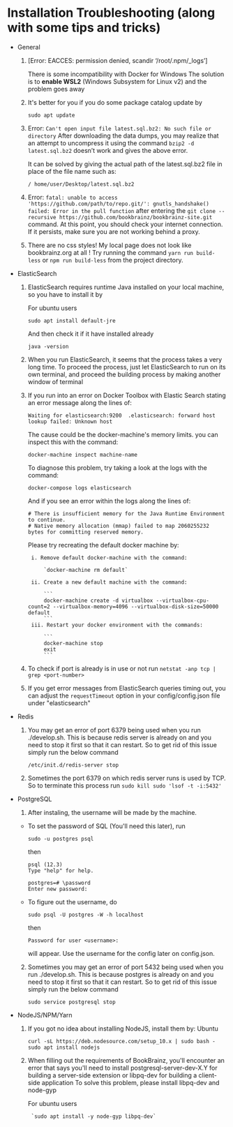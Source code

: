 # Installation Troubleshooting (along with some tips and tricks)

* General

    1. [Error: EACCES: permission denied, scandir ‘/root/.npm/_logs’]

		There is some incompatibility with Docker for Windows
		The solution is to **enable WSL2** (Windows Subsystem for Linux v2) and the problem goes away

	1. It's better for you if you do some package catalog update by

        `sudo apt update`
	
	2. Error: `Can't open input file latest.sql.bz2: No such file or directory`
	After downloading the data dumps, you may realize that an attempt to uncompress it using the command `bzip2 -d  	latest.sql.bz2` doesn’t work and gives the above error.
	
	    It can be solved by giving the actual path of the latest.sql.bz2 file in place of the file name such as:
	
        `/ home/user/Desktop/latest.sql.bz2`
  
	3. Error: `fatal: unable to access 'https://github.com/path/to/repo.git/': gnutls_handshake() failed: Error in the pull function` after entering the `git clone --recursive https://github.com/bookbrainz/bookbrainz-site.git` command.
At this point, you should check your internet connection. If it persists, make sure you are not working behind a proxy.

	4. There are no css styles! My local page does not look like bookbrainz.org at all !
	Try running the command `yarn run build-less` or `npm run build-less` from the project directory.

* ElasticSearch

    1. ElasticSearch requires runtime Java installed on your local machine,
	so you have to install it by
	
	    For ubuntu users
	
        `sudo apt install default-jre`

        And then check it if it have installed already

        `java -version`

    2. When you run ElasticSearch, it seems that the process takes a very long time.
	To proceed the process, just let ElasticSearch to run
    on its own terminal, and proceed the building process by making another window of terminal

	3. If you run into an error on Docker Toolbox with Elastic Search stating an error message along the lines of:
	
		`Waiting for elasticsearch:9200  .elasticsearch: forward host lookup failed: Unknown host`
		
	   The cause could be the docker-machine's memory limits. you can inspect this with the command:
	   
	   `docker-machine inspect machine-name`
	   
	   To diagnose this problem, try taking a look at the logs with the command:
	   
	   `docker-compose logs elasticsearch`
	     
	   And if you see an error within the logs along the lines of:
	   
	   ```
	   # There is insufficient memory for the Java Runtime Environment to continue.
	   # Native memory allocation (mmap) failed to map 2060255232 bytes for committing reserved memory.
	   ```
	     
	   Please try recreating the default docker machine by:
	   
	   		i. Remove default docker-machine with the command:
			
				`docker-machine rm default`
				
			ii. Create a new default machine with the command:
			
				```
				docker-machine create -d virtualbox --virtualbox-cpu-count=2 --virtualbox-memory=4096 --virtualbox-disk-size=50000 default
				```
			iii. Restart your docker environment with the commands:
			
				```
				docker-machine stop
				exit
				```

    4. To check if port is already is in use or not run
    `netstat -anp tcp | grep <port-number>`
    
    5. If you get error messages from ElasticSearch queries timing out, you can adjust the `requestTimeout` option in your config/config.json file under "elasticsearch"

* Redis

    1. You may get an error of port 6379 being used when you run ./develop.sh. This is because redis server is already on and you need to stop it first so that it can restart. So to get rid of this issue simply run the below command

        `/etc/init.d/redis-server stop`

    2. Sometimes the port 6379 on which redis server runs is used by TCP. So to terminate this process run
        `sudo kill sudo 'lsof -t -i:5432'`

* PostgreSQL

    1. After instaling, the username will be made by the machine.
    - To set the password of SQL (You'll need this later), run

        `sudo -u postgres psql`

        then
        ```
        psql (12.3)
        Type "help" for help.

        postgres=# \password
        Enter new password:
        ```

    - To figure out the username, do

        `sudo psql -U postgres -W -h localhost`

        then

        `Password for user <username>: `
	
	    will appear.
        Use the username for the config later on config.json.

    2. Sometimes you may get an error of port 5432 being used when you run ./develop.sh. This is because postgres is already on and you need to stop it first so that it can restart. So to get rid of this issue simply run the below command

        `sudo service postgresql stop`

* NodeJS/NPM/Yarn

    1. If you got no idea about installing NodeJS, install them by:
	Ubuntu
	
        `curl -sL https://deb.nodesource.com/setup_10.x | sudo bash -
     sudo apt install nodejs`

    2. When filling out the requirements of BookBrainz, you'll encounter an error that says you'll need to install postgresql-server-dev-X.Y for building a server-side extension or libpq-dev for building a client-side application
    To solve this problem, please install libpq-dev and node-gyp
	
	    For ubuntu users
	
            `sudo apt install -y node-gyp libpq-dev`
